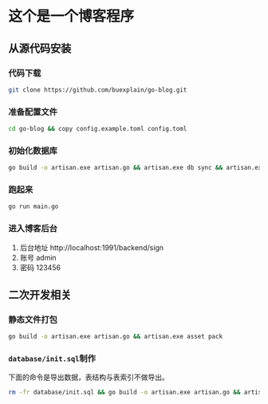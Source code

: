 # 这个是一个博客程序

## 从源代码安装

### 代码下载
```bash
git clone https://github.com/buexplain/go-blog.git
```

### 准备配置文件
```bash
cd go-blog && copy config.example.toml config.toml
```

### 初始化数据库
```bash
go build -o artisan.exe artisan.go && artisan.exe db sync && artisan.exe db import -f database/init.sql
```

### 跑起来
```bash
go run main.go
```

### 进入博客后台
1. 后台地址 http://localhost:1991/backend/sign
2. 账号 admin
3. 密码 123456

## 二次开发相关

### 静态文件打包
```bash
go build -o artisan.exe artisan.go && artisan.exe asset pack
```

### `database/init.sql`制作
下面的命令是导出数据，表结构与表索引不做导出。
```bash
rm -fr database/init.sql && go build -o artisan.exe artisan.go && artisan.exe db dump -m 64 -f database/init.sql
```
